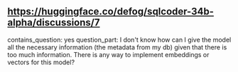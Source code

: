 ## https://huggingface.co/defog/sqlcoder-34b-alpha/discussions/7

contains_question: yes
question_part: I don't know how can I give the model all the necessary information (the metadata from my db) given that there is too much information. There is any way to implement embeddings or vectors for this model?
